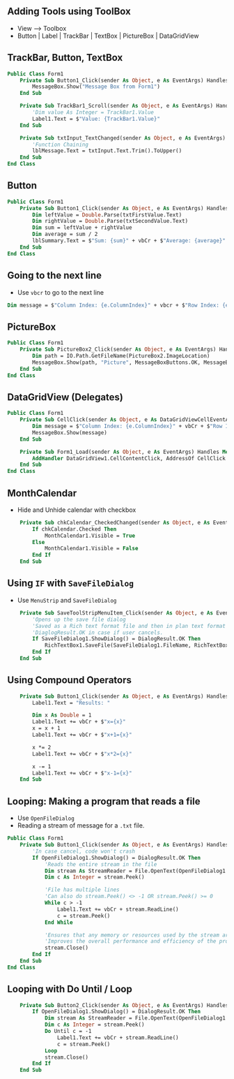## Adding Tools using ToolBox

- View --> Toolbox
- Button | Label | TrackBar | TextBox | PictureBox | DataGridView 

## TrackBar, Button, TextBox

```vb
Public Class Form1
    Private Sub Button1_Click(sender As Object, e As EventArgs) Handles Button1.Click
        MessageBox.Show("Message Box from Form1")
    End Sub

    Private Sub TrackBar1_Scroll(sender As Object, e As EventArgs) Handles TrackBar1.Scroll
        'Dim value As Integer = TrackBar1.Value
        Label1.Text = $"Value: {TrackBar1.Value}"
    End Sub

    Private Sub txtInput_TextChanged(sender As Object, e As EventArgs) Handles txtInput.TextChanged
        'Function Chaining
        lblMessage.Text = txtInput.Text.Trim().ToUpper()
    End Sub
End Class
```

## Button

```vb
Public Class Form1
    Private Sub Button1_Click(sender As Object, e As EventArgs) Handles btnSummarize.Click
        Dim leftValue = Double.Parse(txtFirstValue.Text)
        Dim rightValue = Double.Parse(txtSecondValue.Text)
        Dim sum = leftValue + rightValue
        Dim average = sum / 2
        lblSummary.Text = $"Sum: {sum}" + vbCr + $"Average: {average}"
    End Sub
End Class
```

## Going to the next line 

- Use `vbcr` to go to the next line
```vb
Dim message = $"Column Index: {e.ColumnIndex}" + vbcr + $"Row Index: {e.RowIndex}"
```

## PictureBox

```vb
Public Class Form1
    Private Sub PictureBox2_Click(sender As Object, e As EventArgs) Handles PictureBox2.Click
        Dim path = IO.Path.GetFileName(PictureBox2.ImageLocation)
        MessageBox.Show(path, "Picture", MessageBoxButtons.OK, MessageBoxIcon.Information)
    End Sub
End Class
```

## DataGridView (Delegates)

```vb
Public Class Form1
    Private Sub CellClick(sender As Object, e As DataGridViewCellEventArgs)
        Dim message = $"Column Index: {e.ColumnIndex}" + vbCr + $"Row Index: {e.RowIndex}"
        MessageBox.Show(message)
    End Sub

    Private Sub Form1_Load(sender As Object, e As EventArgs) Handles Me.Load
        AddHandler DataGridView1.CellContentClick, AddressOf CellClick
    End Sub
End Class
```

## MonthCalendar

- Hide and Unhide calendar with checkbox

```vb
    Private Sub chkCalendar_CheckedChanged(sender As Object, e As EventArgs) Handles chkCalendar.CheckedChanged
        If chkCalendar.Checked Then
            MonthCalendar1.Visible = True
        Else
            MonthCalendar1.Visible = False
        End If
    End Sub
```

## Using `IF` with `SaveFileDialog`

- Use `MenuStrip` and `SaveFileDialog`

```vb
    Private Sub SaveToolStripMenuItem_Click(sender As Object, e As EventArgs) Handles SaveToolStripMenuItem.Click
        'Opens up the save file dialog
        'Saved as a Rich text format file and then in plan text format
        'DiaglogResult.OK in case if user cancels.
        If SaveFileDialog1.ShowDialog() = DialogResult.OK Then
            RichTextBox1.SaveFile(SaveFileDialog1.FileName, RichTextBoxStreamType.PlainText)
        End If
    End Sub
```

## Using Compound Operators

```vb
    Private Sub Button1_Click(sender As Object, e As EventArgs) Handles Button1.Click
        Label1.Text = "Results: "

        Dim x As Double = 1
        Label1.Text += vbCr + $"x={x}"
        x = x + 1
        Label1.Text += vbCr + $"x+1={x}"

        x *= 2
        Label1.Text += vbCr + $"x*2={x}"

        x -= 1
        Label1.Text += vbCr + $"x-1={x}"
    End Sub
```

## Looping: Making a program that reads a file

- Use `OpenFileDialog`
- Reading a stream of message for a `.txt` file.

```vb
Public Class Form1
    Private Sub Button1_Click(sender As Object, e As EventArgs) Handles Button1.Click
        'In case cancel, code won't crash
        If OpenFileDialog1.ShowDialog() = DialogResult.OK Then
            'Reads the entire stream in the file
            Dim stream As StreamReader = File.OpenText(OpenFileDialog1.FileName)
            Dim c As Integer = stream.Peek()

            'File has multiple lines
            'Can also do stream.Peek() <> -1 OR stream.Peek() >= 0
            While c > -1
                Label1.Text += vbCr + stream.ReadLine()
                c = stream.Peek()
            End While

            'Ensures that any memory or resources used by the stream are released
            'Improves the overall performance and efficiency of the program
            stream.Close()
        End If
    End Sub
End Class
```

## Looping with **Do Until / Loop**

```vb
    Private Sub Button2_Click(sender As Object, e As EventArgs) Handles Button2.Click
        If OpenFileDialog1.ShowDialog() = DialogResult.OK Then
            Dim stream As StreamReader = File.OpenText(OpenFileDialog1.FileName)
            Dim c As Integer = stream.Peek()
            Do Until c = -1
                Label1.Text += vbCr + stream.ReadLine()
                c = stream.Peek()
            Loop
            stream.Close()
        End If
    End Sub
```






































